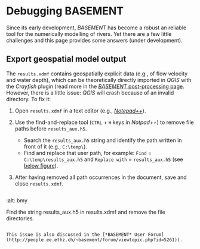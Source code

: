 # Debugging BASEMENT

Since its early development, *BASEMENT* has become a robust an reliable tool for the numerically modelling of rivers. Yet there are a few little challenges and this page provides some answers (under development).

## Export geospatial model output

The `results.xdmf` contains geospatially explicit data (e.g., of flow velocity and water depth), which can be theoretically directly imported in *QGIS* with the *Crayfish* plugin (read more in the [*BASEMENT* post-processing page](bm-post.html#qgis-imp-steps). However, there is a little issue: *QGIS* will crash because of an invalid directory. To fix it:

1. Open `results.xdmf` in a text editor (e.g., [*Notepad++*](https://notepad-plus-plus.org/downloads/)).
1. Use the find-and-replace tool (`CTRL` + `H` keys in *Notpad++*) to remove file paths before `results_aux.h5`.
    * Search the `results_aux.h5` string and identify the path written in front of it (e.g., `C:\temp\`).
    * Find and replace that user path, for example: `Find` = `C:\temp\results_aux.h5` and `Replace with` = `results_aux.h5` (see [below figure](#npp-xdmf-replace)).
1. After having removed all path occurrences in the document, save and close `results.xdmf`.

    <a name="npp-xdmf-replace"></a>
   ```{figure} ../img/npp-xdmf-replace.png
:alt: bmy

Find the string results_aux.h5 in results.xdmf and remove the file directories.
```

This issue is also discussed in the [*BASEMENT* User Forum](http://people.ee.ethz.ch/~basement/forum/viewtopic.php?id=5261)).
